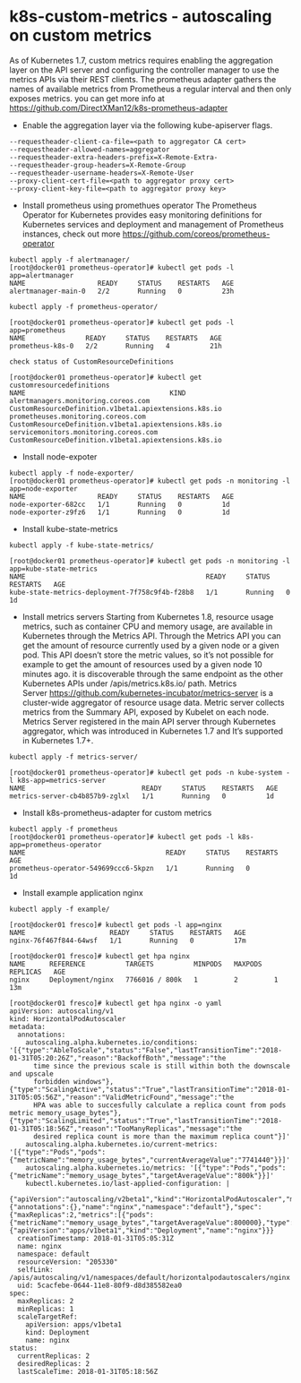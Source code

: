# k8s-custom-metrics - autoscaling on custom metrics

As of Kubernetes 1.7, custom metrics requires enabling the aggregation layer on the API server and configuring the controller manager to use the metrics APIs via their REST clients. 
The prometheus adapter gathers the names of available metrics from Prometheus a regular interval and then only exposes metrics. 
you can get more info at https://github.com/DirectXMan12/k8s-prometheus-adapter

* Enable the aggregation layer via the following kube-apiserver flags.
```
--requestheader-client-ca-file=<path to aggregator CA cert>
--requestheader-allowed-names=aggregator
--requestheader-extra-headers-prefix=X-Remote-Extra-
--requestheader-group-headers=X-Remote-Group
--requestheader-username-headers=X-Remote-User
--proxy-client-cert-file=<path to aggregator proxy cert>
--proxy-client-key-file=<path to aggregator proxy key>
```

* Install prometheus using promethues operator
  The Prometheus Operator for Kubernetes provides easy monitoring definitions for Kubernetes services and deployment and    management of Prometheus instances, check out more https://github.com/coreos/prometheus-operator
```
kubectl apply -f alertmanager/
[root@docker01 prometheus-operator]# kubectl get pods -l app=alertmanager
NAME                  READY     STATUS    RESTARTS   AGE
alertmanager-main-0   2/2       Running   0          23h

kubectl apply -f prometheus-operator/

[root@docker01 prometheus-operator]# kubectl get pods -l app=prometheus
NAME               READY     STATUS    RESTARTS   AGE
prometheus-k8s-0   2/2       Running   4          21h

check status of CustomResourceDefinitions

[root@docker01 prometheus-operator]# kubectl get customresourcedefinitions
NAME                                    KIND
alertmanagers.monitoring.coreos.com     CustomResourceDefinition.v1beta1.apiextensions.k8s.io
prometheuses.monitoring.coreos.com      CustomResourceDefinition.v1beta1.apiextensions.k8s.io
servicemonitors.monitoring.coreos.com   CustomResourceDefinition.v1beta1.apiextensions.k8s.io
```

* Install node-expoter
```
kubectl apply -f node-exporter/
[root@docker01 prometheus-operator]# kubectl get pods -n monitoring -l app=node-exporter
NAME                  READY     STATUS    RESTARTS   AGE
node-exporter-682cc   1/1       Running   0          1d
node-exporter-z9fz6   1/1       Running   0          1d
```

* Install kube-state-metrics
```
kubectl apply -f kube-state-metrics/

[root@docker01 prometheus-operator]# kubectl get pods -n monitoring -l app=kube-state-metrics
NAME                                             READY     STATUS    RESTARTS   AGE
kube-state-metrics-deployment-7f758c9f4b-f28b8   1/1       Running   0          1d
```

* Install metrics servers
  Starting from Kubernetes 1.8, resource usage metrics, such as container CPU and memory usage, are available in Kubernetes   through the Metrics API. Through the Metrics API you can get the amount of resource currently used by a given node or a given pod. This API doesn’t store the metric values, so it’s not possible for example to get the amount of resources used by a given node 10 minutes ago. it is discoverable through the same endpoint as the other Kubernetes APIs under /apis/metrics.k8s.io/ path. Metrics Server https://github.com/kubernetes-incubator/metrics-server is a cluster-wide aggregator of resource usage data. Metric server collects metrics from the Summary API, exposed by Kubelet on each node. Metrics Server registered in the main API server through Kubernetes aggregator, which was introduced in Kubernetes 1.7 and It’s supported in Kubernetes 1.7+. 
```
kubectl apply -f metrics-server/

[root@docker01 prometheus-operator]# kubectl get pods -n kube-system -l k8s-app=metrics-server
NAME                             READY     STATUS    RESTARTS   AGE
metrics-server-cb4b857b9-zglxl   1/1       Running   0          1d
```

* Install k8s-prometheus-adapter for custom metrics
```
kubectl apply -f prometheus
[root@docker01 prometheus-operator]# kubectl get pods -l k8s-app=prometheus-operator
NAME                                   READY     STATUS    RESTARTS   AGE
prometheus-operator-549699ccc6-5kpzn   1/1       Running   0          1d
```

* Install example application nginx
```
kubectl apply -f example/

[root@docker01 fresco]# kubectl get pods -l app=nginx
NAME                     READY     STATUS    RESTARTS   AGE
nginx-76f467f844-64wsf   1/1       Running   0          17m

[root@docker01 fresco]# kubectl get hpa nginx
NAME      REFERENCE          TARGETS          MINPODS   MAXPODS   REPLICAS   AGE
nginx     Deployment/nginx   7766016 / 800k   1         2         1          13m

[root@docker01 fresco]# kubectl get hpa nginx -o yaml
apiVersion: autoscaling/v1
kind: HorizontalPodAutoscaler
metadata:
  annotations:
    autoscaling.alpha.kubernetes.io/conditions: '[{"type":"AbleToScale","status":"False","lastTransitionTime":"2018-01-31T05:20:26Z","reason":"BackoffBoth","message":"the
      time since the previous scale is still within both the downscale and upscale
      forbidden windows"},{"type":"ScalingActive","status":"True","lastTransitionTime":"2018-01-31T05:05:56Z","reason":"ValidMetricFound","message":"the
      HPA was able to succesfully calculate a replica count from pods metric memory_usage_bytes"},{"type":"ScalingLimited","status":"True","lastTransitionTime":"2018-01-31T05:18:56Z","reason":"TooManyReplicas","message":"the
      desired replica count is more than the maximum replica count"}]'
    autoscaling.alpha.kubernetes.io/current-metrics: '[{"type":"Pods","pods":{"metricName":"memory_usage_bytes","currentAverageValue":"7741440"}}]'
    autoscaling.alpha.kubernetes.io/metrics: '[{"type":"Pods","pods":{"metricName":"memory_usage_bytes","targetAverageValue":"800k"}}]'
    kubectl.kubernetes.io/last-applied-configuration: |
      {"apiVersion":"autoscaling/v2beta1","kind":"HorizontalPodAutoscaler","metadata":{"annotations":{},"name":"nginx","namespace":"default"},"spec":{"maxReplicas":2,"metrics":[{"pods":{"metricName":"memory_usage_bytes","targetAverageValue":800000},"type":"Pods"}],"minReplicas":1,"scaleTargetRef":{"apiVersion":"apps/v1beta1","kind":"Deployment","name":"nginx"}}}
  creationTimestamp: 2018-01-31T05:05:31Z
  name: nginx
  namespace: default
  resourceVersion: "205330"
  selfLink: /apis/autoscaling/v1/namespaces/default/horizontalpodautoscalers/nginx
  uid: 5cacfebe-0644-11e8-80f9-d8d385582ea0
spec:
  maxReplicas: 2
  minReplicas: 1
  scaleTargetRef:
    apiVersion: apps/v1beta1
    kind: Deployment
    name: nginx
status:
  currentReplicas: 2
  desiredReplicas: 2
  lastScaleTime: 2018-01-31T05:18:56Z
```
